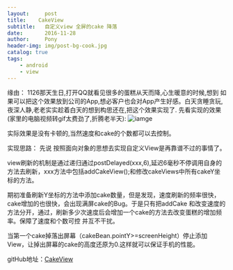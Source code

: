 ```yaml
---
layout:     post
title:    CakeView
subtitle:   自定义view 全屏的cake 降落
date:       2016-11-28
author:     Pony
header-img: img/post-bg-cook.jpg
catalog: true
tags:
    - android
    - view
---
```


缘由：
1126那天生日,打开QQ就看见很多的蛋糕从天而降,心生暖意的时候,想到  如果可以把这个效果放到公司的App,想必客户也会对App产生好感。白天贪睡贪玩,夜深人静,老老实实趁着白天的想到构思还在,把这个效果实现了.
先看实现的效果(家里的电脑视频转gif太费劲了,折腾老半天):
![iamge](http://almostlover.com.cn/img/CAKEVIEW.png)

实际效果是没有卡顿的,当然速度和cake的个数都可以去控制。

实现思路：
先说   按照面向对象的思想去实现自定义View是再靠谱不过的事情了。

view刷新的机制是通过递归通过postDelayed(xxx,6),延迟6毫秒不停调用自身的方法去刷新，xxx方法中包括addCakeView();和修改cakeViews中所有cakeY坐标的方法。

期初准备刷新Y坐标的方法中添加cake数量，但是发现，速度刷新的频率很快，cake增加的也很快，会出现满屏cake的Bug。于是只有把addCake 和改变速度的方法分开，通过，刷新多少次速度后会增加一个cake的方法去改变蛋糕的增加频率。保障了速度和个数可控 并互不干扰。

当第一个cake掉落出屏幕（cakeBean.pointY>=screenHeight）停止添加View，让掉出屏幕的cake的高度还原为0.这样就可以保证手机的性能。

 

gitHub地址：[CakeView](https://github.com/liaopen123/CakeView)


